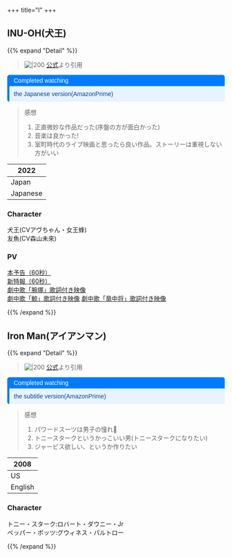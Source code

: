 +++
title="I"
+++


## INU-OH(犬王)
{{% expand "Detail" %}}

> ![|200](https://encrypted-tbn0.gstatic.com/images?q=tbn:ANd9GcSMwIBx5RBtJIbGYQfNT3v575q2egGM214xJQ&s)
> [公式](https://www.google.com/url?sa=i&url=https%3A%2F%2Finuoh-anime.com%2F&psig=AOvVaw1WC7c33Q6edyWshxunJBR3&ust=1721873125009000&source=images&cd=vfe&opi=89978449&ved=0CBEQjRxqFwoTCPDa6LPLvocDFQAAAAAdAAAAABAE)より引用


<div style="margin: 10px 0; border-left: 5px solid #007BFF; border-radius: 5px; overflow: hidden; font-family: Arial, sans-serif;"> <div style="background-color: #007BFF; color: #ffffff; padding: 5px 10px; font-weight: normal; font-size: 14px;"> Completed watching </div> <div style="background-color: #e7f3fe; color: #084298; padding: 10px;"> <p style="margin: 0;">the Japanese version(AmazonPrime)</p> </div> </div>

> 感想  
> 1. 正直微妙な作品だった(序盤の方が面白かった)  
> 2. 音楽は良かった!
> 3. 室町時代のライブ映画と思ったら良い作品。ストーリーは重視しない方がいい

| 2022     |
| -------- |
| Japan    |
| Japanese |
### Character
犬王(CVアヴちゃん・女王蜂)\
友魚(CV森山未來)

### PV
[本予告（60秒）](https://youtu.be/1aWljU6ZDKU)\
[新特報（60秒）](https://youtu.be/BqheWziqFig)\
[劇中歌「腕塚」歌詞付き映像](https://youtu.be/b3tP4huFvlE)\
[劇中歌「鯨」歌詞付き映像](https://youtu.be/_1tcR73GydI)
[劇中歌「竜中将」歌詞付き映像](https://youtu.be/0rNBfHmbmAU)

{{% /expand %}}



## Iron Man(アイアンマン)

{{% expand "Detail" %}}

> ![|200](https://cdn.marvel.com/content/1x/ironman_lob_pur_dvd_01.png)
> [公式](https://www.google.com/url?sa=i&url=https%3A%2F%2Fwww.marvel.com%2Fmovies%2Firon-man&psig=AOvVaw137O6ApQ0NmdKGm9ec67aT&ust=1721874475649000&source=images&cd=vfe&opi=89978449&ved=0CBEQjRxqFwoTCIivsrrQvocDFQAAAAAdAAAAABAE)より引用

<div style="margin: 10px 0; border-left: 5px solid #007BFF; border-radius: 5px; overflow: hidden; font-family: Arial, sans-serif;"> <div style="background-color: #007BFF; color: #ffffff; padding: 5px 10px; font-weight: normal; font-size: 14px;"> Completed watching </div> <div style="background-color: #e7f3fe; color: #084298; padding: 10px;"> <p style="margin: 0;">the subtitle version(AmazonPrime)</p> </div> </div>

> 感想  
> 1. パワードスーツは男子の憧れ🤖
> 2. トニースタークというかっこいい男(トニースタークになりたい)
> 3. ジャービス欲しい、というか作りたい

| 2008    |
| ------- |
| US      |
| English |

### Character
トニー・スターク:ロバート・ダウニー・Jr\
ペッパー・ボッツ:グウィネス・パルトロー

{{% /expand %}}